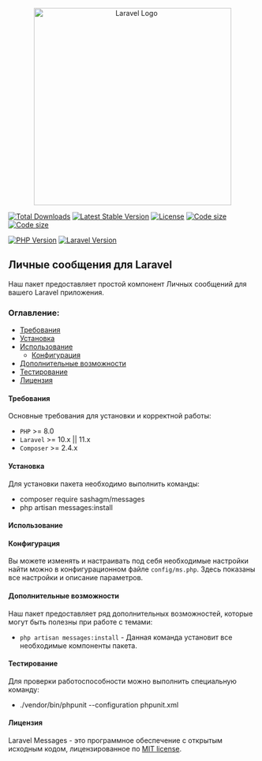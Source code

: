 <p align="center"><a href="https://laravel.com" target="_blank"><img src="https://raw.githubusercontent.com/laravel/art/master/logo-lockup/5%20SVG/2%20CMYK/1%20Full%20Color/laravel-logolockup-cmyk-red.svg" width="400" alt="Laravel Logo"></a></p>

<p align="center">

<a href="https://packagist.org/packages/sashagm/messages"><img src="https://img.shields.io/packagist/dt/sashagm/messages" alt="Total Downloads"></a>
<a href="https://packagist.org/packages/sashagm/messages"><img src="https://img.shields.io/packagist/v/sashagm/messages" alt="Latest Stable Version"></a>
<a href="https://packagist.org/packages/sashagm/messages"><img src="https://img.shields.io/packagist/l/sashagm/messages" alt="License"></a>
<a href="https://packagist.org/packages/sashagm/messages"><img src="https://img.shields.io/github/languages/code-size/sashagm/messages" alt="Code size"></a>
<a href="https://packagist.org/packages/sashagm/messages"><img src="https://img.shields.io/packagist/stars/sashagm/messages" alt="Code size"></a>

[![PHP Version](https://img.shields.io/badge/PHP-%2B8-blue)](https://www.php.net/)
[![Laravel Version](https://img.shields.io/badge/Laravel-%2B10-red)](https://laravel.com/)

</p>

## Личные сообщения для Laravel

Наш пакет предоставляет простой компонент Личных сообщений для вашего Laravel приложения.

### Оглавление:

- [Требования](#требования)
- [Установка](#установка)
- [Использование](#использование)
  - [Конфигурация](#конфигурация)
- [Дополнительные возможности](#дополнительные-возможности)
- [Тестирование](#тестирование)
- [Лицензия](#лицензия)

#### Требования

Основные требования для установки и корректной работы:

- `PHP` >= 8.0
- `Laravel` >= 10.x || 11.x
- `Composer` >= 2.4.x

#### Установка

Для установки пакета необходимо выполнить команды:

- composer require sashagm/messages
- php artisan messages:install

#### Использование

#### Конфигурация

Вы можете изменять и настраивать под себя необходимые настройки найти можно в конфигурационном файле `config/ms.php`.
Здесь показаны все настройки и описание параметров.

#### Дополнительные возможности

Наш пакет предоставляет ряд дополнительных возможностей, которые могут быть полезны при работе с темами:

- `php artisan messages:install` - Данная команда установит все необходимые компоненты пакета.

#### Тестирование

Для проверки работоспособности можно выполнить специальную команду:

- ./vendor/bin/phpunit --configuration phpunit.xml

#### Лицензия

Laravel Messages - это программное обеспечение с открытым исходным кодом, лицензированное по [MIT license](LICENSE.md).
